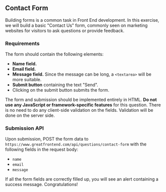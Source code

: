 ## Contact Form

Building forms is a common task in Front End development. In this exercise, we will build a basic "Contact Us" form, commonly seen on marketing websites for visitors 
to ask questions or provide feedback.

### Requirements

The form should contain the following elements:

- **Name field.**
- **Email field.**
- **Message field.** Since the message can be long, a `<textarea>` will be more suitable.
- **Submit button** containing the text "Send".
- Clicking on the submit button submits the form.

The form and submission should be implemented entirely in HTML. **Do not use any JavaScript or framework-specific features** for this question. There is no need to do any client-side validation on the fields. Validation will be done on the server side.

### Submission API

Upon submission, POST the form data to `https://www.greatfrontend.com/api/questions/contact-form` with the following fields in the request body: 

- `name`
- `email`
- `message`

If all the form fields are correctly filled up, you will see an alert containing a success message. Congratulations!
